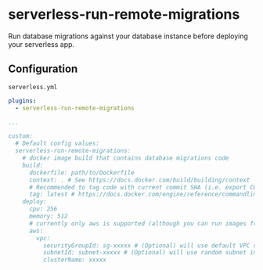 # serverless-run-remote-migrations
Run database migrations against your database instance before deploying your serverless app.

## Configuration
`serverless.yml`
```YAML
plugins:
  - serverless-run-remote-migrations

...

custom:
  # Default config values:
  serverless-run-remote-migrations:
    # docker image build that contains database migrations code
    build:
      dockerfile: path/to/Dockerfile
      context: . # See https://docs.docker.com/build/building/context
      # Recommended to tag code with current commit SHA (i.e. export COMMIT_SHA=$(git rev-parse HEAD) and use ${env:COMMIT_SHA})
      tag: latest # https://docs.docker.com/engine/reference/commandline/tag/
    deploy:
      cpu: 256
      memory: 512
      # currently only aws is supported (although you can run images from Dockerhub or anywhere)
      aws:
        vpc:
          securityGroupId: sg-xxxxx # (Optional) will use default VPC security group if none provided
          subnetId: subnet-xxxxx # (Optional) will use random subnet in default VPC if none provided
          clusterName: xxxxx
```
